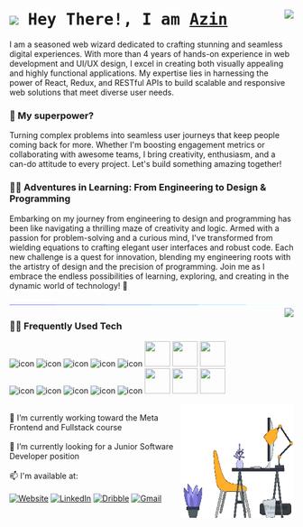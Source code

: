<!--
**azinmbd/azinmbd** is a ✨ _special_ ✨ repository because its `README.md` (this file) appears on your GitHub profile.
-->


<h1 align="left">
        <samp>
    <img src="https://raw.githubusercontent.com/MartinHeinz/MartinHeinz/master/wave.gif" width="20px"> Hey There!, I am
    <b><a target="_blank" href="https://azinmobed.com">Azin</a></b>
  </samp>
  <img align="right" src="https://komarev.com/ghpvc/?username=azinmbd&label=Visitors&color=8A2BE2&style=for-the-badge" />
</h1>


I am a seasoned web wizard dedicated to crafting stunning and seamless digital experiences. With more than 4 years of hands-on experience in web development and UI/UX design, I excel in creating both visually appealing and highly functional applications. My expertise lies in harnessing the power of React, Redux, and RESTful APIs to build scalable and responsive web solutions that meet diverse user needs.


<h3 align="left">
  👯 My superpower? 
</h3>

Turning complex problems into seamless user journeys that keep people coming back for more. Whether I'm boosting engagement metrics or collaborating with awesome teams, I bring creativity, enthusiasm, and a can-do attitude to every project. Let's build something amazing together!


<h3 align="left">
👩‍🎓 Adventures in Learning: From Engineering to Design & Programming
  </h3>
  
Embarking on my journey from engineering to design and programming has been like navigating a thrilling maze of creativity and logic. Armed with a passion for problem-solving and a curious mind, I've transformed from wielding equations to crafting elegant user interfaces and robust code. Each new challenge is a quest for innovation, blending my engineering roots with the artistry of design and the precision of programming. Join me as I embrace the endless possibilities of learning, exploring, and creating in the dynamic world of technology! 🌟

<img src="/images/line.gif" >



<img align="right" src="https://github-readme-stats.vercel.app/api/top-langs?username=azinmbd&show_icons=true&layout=compact&theme=midnight-purple&card_width=350" />


<h3 align="left">
👩‍💻 Frequently Used Tech
  </h3>
  <div align="left">
    <img src="https://techstack-generator.vercel.app/js-icon.svg" alt="icon"width="50" height="50" />
    <img src="https://techstack-generator.vercel.app/react-icon.svg" alt="icon" width="50" height="50" />
    <img src="https://techstack-generator.vercel.app/redux-icon.svg" alt="icon" width="50" height="50" />
    <img src="https://techstack-generator.vercel.app/restapi-icon.svg" alt="icon" width="50" height="50" />
    <img src="https://techstack-generator.vercel.app/sass-icon.svg" alt="icon" width="50" height="50" />
          <img src="https://skillicons.dev/icons?i=css" width="45" height="45" />
          <img src="https://skillicons.dev/icons?i=html" width="45" height="45"  />
               <img src="https://skillicons.dev/icons?i=vscode" width="45" height="45"  />
          
  </div>

<div align="left">
     
  <img src="https://techstack-generator.vercel.app/java-icon.svg" alt="icon" width="50" height="50" />
  <img src="https://techstack-generator.vercel.app/python-icon.svg" alt="icon" width="50" height="50" />
  <img src="https://techstack-generator.vercel.app/github-icon.svg" alt="icon" width="50" height="50" />
 <img src="https://techstack-generator.vercel.app/mysql-icon.svg" alt="icon" width="50" height="50" />
      <img src="https://techstack-generator.vercel.app/prettier-icon.svg" alt="icon" width="50" height="50" />
      <img src="https://skillicons.dev/icons?i=express" width="45" height="45"  />
         <img src="https://skillicons.dev/icons?i=bootstrap" width="45" height="45"  />
         <img src="https://skillicons.dev/icons?i=figma" width="45" height="45"  />
         
 
</div>

<br>
<img src="/images/desk.gif" width="200" height="200" align="right" />


🌱 I’m currently working toward the Meta Frontend and Fullstack course  
<br />
🔭 I’m currently looking for a Junior Software Developer position  
<br />
📫 I'm available at:
<br />
<br />
[![Website](https://img.shields.io/badge/Website-DC143C?style=for-the-badge&logo=medium&logoColor=white)](https://azinmobed.com)
[![LinkedIn](https://img.shields.io/badge/LinkedIn-0077B5?style=for-the-badge&logo=linkedin&logoColor=white)](https://www.linkedin.com/in/azin-mobedmehdiabadi/)
[![Dribble](https://img.shields.io/badge/Dribble-EA4C89?style=for-the-badge&logo=dribbble&logoColor=white)](https://dribbble.com/azin-mobedmehdiabadi)
[![Gmail](https://img.shields.io/badge/Gmail-D14836?style=for-the-badge&logo=gmail&logoColor=white)](mailto:azin.moubed@gmail.com)











